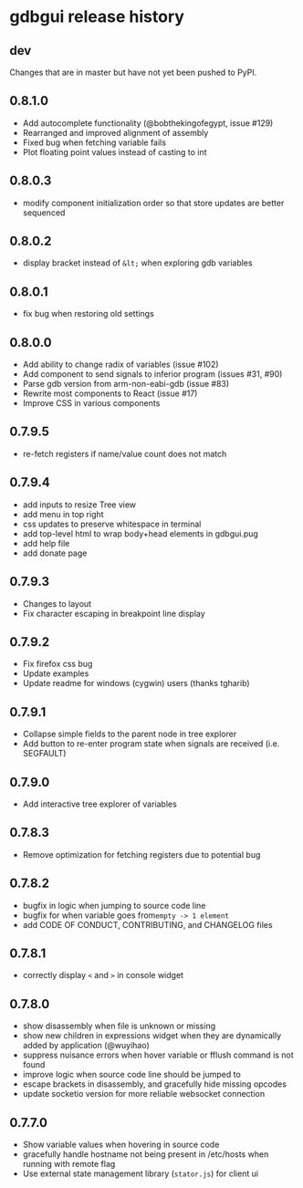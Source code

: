 # gdbgui release history

## dev
Changes that are in master but have not yet been pushed to PyPI.

## 0.8.1.0
* Add autocomplete functionality (@bobthekingofegypt, issue #129)
* Rearranged and improved alignment of assembly
* Fixed bug when fetching variable fails
* Plot floating point values instead of casting to int

## 0.8.0.3
* modify component initialization order so that store updates are better sequenced

## 0.8.0.2
* display bracket instead of `&lt;` when exploring gdb variables

## 0.8.0.1
* fix bug when restoring old settings

## 0.8.0.0
* Add ability to change radix of variables (issue #102)
* Add component to send signals to inferior program (issues #31, #90)
* Parse gdb version from arm-non-eabi-gdb (issue #83)
* Rewrite most components to React (issue #17)
* Improve CSS in various components

## 0.7.9.5
* re-fetch registers if name/value count does not match

## 0.7.9.4
* add inputs to resize Tree view
* add menu in top right
* css updates to preserve whitespace in terminal
* add top-level html to wrap body+head elements in gdbgui.pug
* add help file
* add donate page

## 0.7.9.3
* Changes to layout
* Fix character escaping in breakpoint line display

## 0.7.9.2
* Fix firefox css bug
* Update examples
* Update readme for windows (cygwin) users (thanks tgharib)

## 0.7.9.1
* Collapse simple fields to the parent node in tree explorer
* Add button to re-enter program state when signals are received (i.e. SEGFAULT)

## 0.7.9.0
* Add interactive tree explorer of variables

## 0.7.8.3
* Remove optimization for fetching registers due to potential bug

## 0.7.8.2
* bugfix in logic when jumping to source code line
* bugfix for when variable goes from`empty -> 1 element`
* add CODE OF CONDUCT, CONTRIBUTING, and CHANGELOG files

## 0.7.8.1
* correctly display `<` and `>` in console widget

## 0.7.8.0
* show disassembly when file is unknown or missing
* show new children in expressions widget when they are dynamically added by application (@wuyihao)
* suppress nuisance errors when hover variable or fflush command is not found
* improve logic when source code line should be jumped to
* escape brackets in disassembly, and gracefully hide missing opcodes
* update socketio version for more reliable websocket connection

## 0.7.7.0
* Show variable values when hovering in source code
* gracefully handle hostname not being present in /etc/hosts when running with remote flag
* Use external state management library (`stator.js`) for client ui
